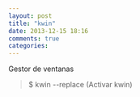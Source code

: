 ```yaml
---
layout: post
title: "kwin"
date: 2013-12-15 18:16
comments: true
categories: 
---
```

Gestor de ventanas

>$ kwin --replace (Activar kwin)

